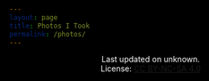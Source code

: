 ```yaml
---
layout: page
title: Photos I Took
permalink: /photos/
---
```

<script src="/assets/images.js"></script>

<style>
    /* no scroll bar */
    ::-webkit-scrollbar {
        display: none;
    }

    /* dark theme baby */
    body {
        background: rgba(0,0,0,0) !important;
    }
    html {
        background: #000;
    }
    h1, h2, h3 {
        color: #FFF !important;
    }
    a {
        white-space: nowrap !important;
    }
    .wrapper-footer {
        background: #222 !important;
    }

    /* filter */
    #filter {
        background-image: url(/images/grain.png);
        background-size: 400px 400px;
        height: 0%;
        height: calc(100% - 111px);
        margin-top: 111px;
        width: 100%;
        position: absolute;
        top: 0;
        left: 0;
        opacity: 1;
        filter: contrast(1.5);
        mix-blend-mode: overlay !important;
    }
    @media screen#filter {
    mix-blend-mode: normal !important;
    }
    /* styling photo list */
    #photo-list {
        width: 100%;
        width: calc(100% + 20px);
        margin-top: -30px;
        margin-left: -10px;
    }
    .photo-children {
        max-width: 666px;
        text-align: center;
        margin: auto;
        margin-top: 50px;
        margin-bottom: 50px;
    }
    .photo-children>p{
        margin: 0;
        text-align: center;
        color: #aaa;
        font-size: 80%;
        padding: 0 20px;
    }
    .photo-des{
        opacity: 0.999;
    }
    .photo-date{
        font-size: 50%;
        opacity: 0.5;
        margin-top: 2px;
    }
    .photo-image{
        max-height: 666px;
    }
</style>

<div id="filter"></div>
<p id="hero-title" style="color: #fff;text-align: center;">Last updated on <span id="photo-last-update">unknown</span>. <br/>License: <a href="https://creativecommons.org/licenses/by-nc-sa/4.0/" target="_blank">CC BY-NC-SA 4.0</a></p>
<div id="photo-list"></div>

<script>
    fetch('https://api.github.com/repos/5cf2a7d4bf6e4cdb64b37b7a03b9f2f7/5cf2a7d4bf6e4cdb64b37b7a03b9f2f7.github.io/commits?path=/assets/images.js&page=1&per_page=1')
    .then(response => response.json())
    .then(data => {
      var timestamp = data[0].commit.committer.date;
      var date = new Date(timestamp).toISOString().split('T')[0];
      document.getElementById("photo-last-update").textContent = date;
    });
</script>

<script>
    // utility
    function timeDifference(previous, current = Date.now()) {
        var msPerMinute = 60 * 1000;
        var msPerHour = msPerMinute * 60;
        var msPerDay = msPerHour * 24;
        var msPerMonth = msPerDay * 30;
        var msPerYear = msPerDay * 365;
        var elapsed = current - previous;
        if (elapsed <= 0) {
            return "not long ago";
        } else if (elapsed < msPerMinute) {
            return Math.round(elapsed/1000) + ' second'+((Math.round(elapsed/1000)>1)?'s':'')+' ago';   
        } else if (elapsed < msPerHour) {
            return Math.round(elapsed/msPerMinute) + ' minute'+((Math.round(elapsed/msPerMinute)>1)?'s':'')+' ago';   
        } else if (elapsed < msPerDay ) {
            return Math.round(elapsed/msPerHour) + ' hour'+((Math.round(elapsed/msPerHour)>1)?'s':'')+' ago';   
        } else if (elapsed < msPerMonth) {
            return Math.round(elapsed/msPerDay) + ' day'+((Math.round(elapsed/msPerDay)>1)?'s':'')+' ago';   
        } else if (elapsed < msPerYear) {
            return Math.round(elapsed/msPerMonth) + ' month'+((Math.round(elapsed/msPerMonth)>1)?'s':'')+' ago';   
        } else {
            return Math.round(elapsed/msPerYear) + ' year'+((Math.round(elapsed/msPerYear)>1)?'s':'')+' ago';   
        }
    }
    // search by index
    function searchByIndex(listName = "imageList", targetIndex, removeFound = false) {
        for (let i = 0; i < window[listName].length; i++) { 
            if (window[listName][i].index == targetIndex) {
                var foundItem = window[listName][i];
                if (removeFound) {
                    window[listName].splice(i, 1);
                }
                return foundItem;
            }
        }
        return false;
    }
    // search by parent
    function searchByParent(listName = "hiddenList", targetParent) {
        var listOfFound = [];
        for (let i = 0; i < window[listName].length; i++) { 
            if (window[listName][i].parent == targetParent) {
                listOfFound.push(window[listName][i]);
            }
        }
        if (listOfFound.length > 0) {
            return listOfFound;
        } else {
            return false;
        }
    }

    // parse image list
    var loadCount = 0;
    var imageListUsed = [];
    function loadImageList(targetIndex, trueIndex = false, listName = "imageList") {
        loadCount++;

        // doc scroll position
        var currentPos = document.documentElement.scrollTop;

        // remove step loader
        while (document.getElementsByClassName("lazy-load-toggle").length > 0) {
            document.getElementsByClassName("lazy-load-toggle")[0].remove();
        }

        // load images
        var count = 0;
        var prevDes = "";
        do {
            count++;
            if (targetIndex) {
                if (trueIndex) {
                    var item = window[listName][targetIndex];
                    window[listName].splice(targetIndex, 1);
                } else {
                    var item = searchByIndex(listName, targetIndex, removeFound = true);
                }
                count = window.loadLimit;
                loadCount = 0;
            } else {
                var item = window[listName].shift();
            }
            // backup
            imageListUsed.push(item);

            // build date field
            // get parent date if hidden
            if (item.skip && !item.date && item.parent > 0) {
                var parent = searchByIndex("imageList", item.parent, removeFound = false);
                if (!parent) {
                    parent = searchByIndex("imageListUsed", item.parent, removeFound = false);
                }
                if (parent) {
                    item.date = parent.date;
                }
            }
            // form base
            if (item.date) {
                var dateHtml = timeDifference(Date.parse(item.date));
            } else {
                var dateHtml = `date unknown`;
            }
            // add special tag for hidden
            if (item.skip && !urlParm.get('loadCollection')) {
                dateHtml = `<a class="no-underline">🌟</a> Hidden Item - ` + dateHtml;
            }
            if (item.parent == 0 && item.subs.split("|").length <= 1) {
                dateHtml = `<a class="no-underline">🌟🌟</a>` + dateHtml;
            }
            // finalise date
            // dateHtml = `<p class="photo-date" photoTimestamp="`+item.date+`">` + dateHtml + ` <a class="click-to-share no-underline" photoId="`+item.index+`" style="padding-left: 3px; filter: saturate(0);"> 🔗 </a></p>`
            dateHtml = `<p class="photo-date" photoTimestamp="`+item.date+`">` + dateHtml + `</p>`

            // build reference field
            if (item.ref) {
                var refHtml = " <a href='"+item.ref+"' target='_blank'>view more</a>";
            } else if (item.skip && (item.parent > 0 || (item.parent == 0 && item.subs.split("|").length > 1)) && !urlParm.get('loadCollection')) {
                var collectionLink = "/photos?loadCollection=" + item.parent;
                if (item.subs) {
                    collectionLink = collectionLink + "&subEntries=" + item.subs;
                }
                var refHtml = " <a href='"+collectionLink+"'>view related</a>";
            } else {
                var refHtml = "";
            }

            // build discriptions
            if (!urlParm.get('loadCollection') || refHtml || (!item.skip && !item.parent) || prevDes != item.des) {
                var desHtml = `<p class="photo-des">`+item.des+refHtml+`</p>`;
                prevDes = item.des;
            } else {
                var desHtml = "";
            }

            // append base
            if (!item.url.match(/^https:\/\//g)) {
                item.url = storageBase + item.url;
            }

            var child = `
                <div class="photo-children">
                    <img class="photo-image" src="`+item.url+`"/>
                    `+desHtml+`
                    `+dateHtml+`
                </div>
            `;
            document.getElementById("photo-list").insertAdjacentHTML('beforeend', child);
        } while (count < window.loadLimit && window[listName].length > 0);

        // share buttons
        /*
        Array.prototype.forEach.call(document.getElementsByClassName("click-to-share"), function(element) {
            element.replaceWith(element.cloneNode(true));
        });
        Array.prototype.forEach.call(document.getElementsByClassName("click-to-share"), function(element) {
            element.addEventListener("click", function(){
                var link = window.location.protocol + "//" + window.location.host + "/photos/?loadSingle=" + element.getAttribute("photoId");
                if (item.skip) {
                    link = link + "&hidden=yes";
                }
                console.log(link);
                navigator.clipboard.writeText(link).then(function(){
                    alert("link copied");
                });
            });
        });*/

        // append bottom links
        if (window[listName].length > 0) {
            // append load more
            /*document.getElementById("photo-list").insertAdjacentHTML('beforeend', `<div class="lazy-load-toggle" style="text-align:center; font-size: 130%;"><a class="no-underline" id="lazy-load-more">Load More</a></div>`);
            document.getElementById("lazy-load-more").addEventListener("click", function(){
                document.getElementsByClassName("site-avatar")[0].setAttribute("href", "/photos?loadRandom=yes");
                window.loadLimit = 5;
                loadImageList();
            });

            // append "load all" after the 1st try
            if (loadCount > 1) {
                document.getElementById("photo-list").insertAdjacentHTML('beforeend', `<div class="lazy-load-toggle" style="text-align:center;"><a class="no-underline" id="lazy-load-all" style="filter: saturate(0); font-size: 80%; margin-top: 10px;">Load All (`+window[listName].length+`)</a></div>`);
                document.getElementById("lazy-load-all").addEventListener("click", function(){
                    document.getElementsByClassName("site-avatar")[0].setAttribute("href", "/photos?loadRandom=yes");
                    loadAll();
                });
            }*/
        } else {
            // fuck you adobe portfolio
            document.getElementById("photo-list").insertAdjacentHTML('beforeend', `<div id="the-end" style="text-align:center; font-size: 130%;"><a class="no-underline" href="/photos?loadRandom=yes" style="filter: saturate(0);">The End</a></div>`);
        }

        // repos
        document.documentElement.scrollTop = currentPos;
    }


    // load all easter egg
    // loadAll
    function loadAll(hidden = false) {
        if (toRemove = document.getElementsByClassName("random-toggle")[0]) {
            toRemove.remove();
        }
        var loadTarget = "imageList";
        if (hidden) {
            loadTarget = "hiddenList";
        }
        window.loadLimit = window[loadTarget].length;
        loadImageList(false, false, loadTarget);
    }
    // type "all" -> load all
    window.addEventListener('keypress', (function() {
        var strToType = 'all',
            strTyped = '';
        return function(event) {
            var character = String.fromCharCode(event.which);
            strTyped += character;
            if (strToType.indexOf(strTyped) === -1) strTyped = '';
            else if (strTyped === strToType) {
                strTyped = '';
                loadAll();
            }
        };
    }()));
    // the dark side
    window.addEventListener('keypress', (function() {
        var strToType = 'iknowwhatiamdoing',
            strTyped = '';
        return function(event) {
            var character = String.fromCharCode(event.which);
            strTyped += character;
            if (strToType.indexOf(strTyped) === -1) strTyped = '';
            else if (strTyped === strToType) {
                strTyped = '';
                loadAll(true);
            }
        };
    }()));

    // fix noir incompa
    document.getElementById("filter").style.setProperty('mix-blend-mode', 'overlay', 'important');

    // check storage base and render
    var storageBase = "https://storage.beriru.me";
    var storageBackup = "https://raw.githubusercontent.com/98827ddb7e5a2c2e261912a23d9251d6/storage/master";
    function updateImageBase(url = storageBackup, oriUrl = storageBase) {
        var imgToEdit = document.getElementsByClassName("photo-image");
        Array.prototype.forEach.call(imgToEdit, function(img) {
            var oriSrc = img.src;
            var newSrc = oriSrc.replace(oriUrl, url);
            img.src = newSrc;
        });
        storageBase = url;
    }
    async function storageFallback() {
        try {
            var response = await fetch(storageBase);        
            if (response.ok) {
              var content = await response.text();
              if (content != "of course it bloody works\n") {
                updateImageBase();
              }
            } else {
                updateImageBase();
            }
        } catch (e) {
            console.log(e);
            updateImageBase();
        }
        console.log("Using: " + storageBase);
    }
    storageFallback();

    // handle url param
    const urlParm = new URLSearchParams(window.location.search);

    // default flag
    var defaultLoad = true

    // load specific
    if (loadIndex = urlParm.get('loadSingle')) {
        var targetList = "imageList";
        if (urlParm.get('hidden') == "yes") {
            targetList = "hiddenList";
        }
        if (loadIndex <= window[targetList].length) {
            loadImageList(loadIndex, false, targetList);
            /* document.getElementsByClassName("lazy-load-toggle")[0].insertAdjacentHTML("beforebegin", `
                    <div class="random-toggle" style="text-align:center; font-size: 130%;"><a class="no-underline" id="new-random">I'm Feeling Lucky</a></div>
                `);
            document.getElementById("new-random").addEventListener("click", function(){
                getRandom(true);
            });
            document.getElementById('lazy-load-more').innerText = "View Latest";
            document.getElementById('lazy-load-more').style.fontSize = "80%";
            document.getElementById('lazy-load-more').style.filter = "saturate(0)";
            */
            defaultLoad = false;
        }
    }

    // load collection by parent index
    function getCollction(collectionIndex, subCollectionIndexs = []) {
        var collection = [];

        // get parent
        var parent = searchByIndex("imageList", collectionIndex, removeFound = false);
        if (parent) {
            collection.push(parent);
        }

        // get children
        if (subCollectionIndexs.length > 0 && collectionIndex == 0) {
            subCollectionIndexs.forEach(function(index){
                var children = searchByIndex("hiddenList", index, removeFound = true);
                if (children) {
                    collection.push(children);
                }
            });
        } else {
            var childrens = searchByParent("hiddenList", collectionIndex);
            if (childrens.length > 0) {
                collection = collection.concat(childrens);
            }
        }

        // return
        return collection;
    }
    var collectionList = [];
    if (collectionIndex = urlParm.get('loadCollection')) {
        if (collectionIndex <= imageList.length && collectionIndex >= 0) {
            if (collectionIndex == 0 && urlParm.get('subEntries')) {
                var subEntries = urlParm.get('subEntries').split("|");
                collectionList = getCollction(collectionIndex, subEntries);
            } else {
                collectionList = getCollction(collectionIndex);
            }

            // draw the list
            window.loadLimit = collectionList.length;
            loadImageList(targetIndex = false, trueIndex = false, listName = "collectionList");

            // add collection link
            /*document.getElementById("the-end").insertAdjacentHTML("beforebegin", `
                <div  style="text-align:center; font-size: 130%; filter: saturate(0);"><a class="no-underline" id="copy-collection"> 🔗 </a></div>
            `);
            document.getElementById("copy-collection").addEventListener("click", function(){
                var link = window.location.href;
                console.log(link);
                navigator.clipboard.writeText(link).then(function(){
                    alert("collection link copied");
                });
            });*/

            // prevent default
            defaultLoad = false;
        }
    }

    // load random one
    var hitNormal = 0;
    var probNormal = 95;
    var probHidden = 5;
    var minHitAdj = 2;
    var improvOddAdj = 0;
    var enableHidden = false;
    function getRandom(manual = false) {
        // remove current
        if (toRemove = document.getElementsByClassName("photo-children")[0]) {
            toRemove.remove();
        }

        // get type
        var targetList = "imageList";
        if (manual && enableHidden) {
            // rand and min hit
            var loadTypeRand = Math.random() * (probNormal + probHidden - 1) + 1;
            hitNormal++;
            if (loadTypeRand > probNormal || hitNormal >= (probNormal / probHidden) * minHitAdj) {
                targetList = "hiddenList";
                hitNormal = 0;
            } else {
                // improve odds
                if (probHidden < probNormal) {
                    probHidden = Math.floor(probHidden + (hitNormal * (1 / improvOddAdj)));
                }
            }
        }

        // get target
        var loadTargetIndex = Math.random() * (window[targetList].length - 0) + 0;
        loadTargetIndex = Math.floor(loadTargetIndex);
        loadImageList(loadTargetIndex, true, targetList);

        // locate
        if (manual) {
            document.getElementsByClassName("photo-image")[0].addEventListener("load", function(){
                document.getElementsByClassName("photo-children")[0].scrollIntoView(); 
                window.scrollBy(0, -20);
            });
        }
         
        // add more random link
        if (toRemove = document.getElementsByClassName("random-toggle")[0]) {
            toRemove.remove();
        }
        if (imageList.length > 10) {
            /*
            document.getElementsByClassName("lazy-load-toggle")[0].insertAdjacentHTML("beforebegin", `
                <div class="random-toggle" style="text-align:center; font-size: 130%;"><a class="no-underline" id="new-random">I'm Feeling Lucky</a></div>
            `);
            document.getElementById("new-random").addEventListener("click", function(){
                getRandom(true);
            });
            */
        }

        // adjust lazy load
        /*document.getElementById('lazy-load-more').innerText = "View Latest";
        document.getElementById('lazy-load-more').style.fontSize = "80%";
        document.getElementById('lazy-load-more').style.filter = "saturate(0)";
        document.getElementById('lazy-load-more').addEventListener("click", function(){
            if (toRemove = document.getElementsByClassName("random-toggle")[0]) {
                toRemove.remove();
            }
        });*/
    }
    if (urlParm.get('loadRandom') == "yes") {
        // do random
        getRandom();

        // adjust hero
        document.getElementById("hero-title").insertAdjacentHTML("afterend", `<p style="color: #fff;text-align: center;">Here is a random one:</p>`);

        // disable default
        defaultLoad = false;
    }

    // customise load limit
    if (cusLoadLimit = urlParm.get('loadLimit')) {
        if (cusLoadLimit > imageList.length || cusLoadLimit == 0) {
            window.loadLimit = imageList.length;
        } else {
            window.loadLimit = cusLoadLimit;
        }
    }

    // display external pic
    if (extImgSrc = urlParm.get('loadExt')) {
        defaultLoad = false;
        document.getElementsByTagName("h1")[0].remove();
        document.getElementById("hero-title").remove();
        var child = `
            <div class="photo-children">
                <img class="photo-image" src="`+extImgSrc+`"/>
                <p class="photo-date">(external image)</p>
                <p class="photo-des"><a id="go-back">Close</a></p>
            </div>
        `;
        document.getElementById("photo-list").insertAdjacentHTML('beforeend', child);
        document.getElementById("go-back").addEventListener("click", function(){
            window.close();
        });
    }

    // alter avatar logic when it is not default or random
    if (!defaultLoad && urlParm.get('loadRandom') != "yes") {
        document.getElementsByClassName("site-avatar")[0].setAttribute("href", "/photos?loadRandom=yes");
    }

    // global default
    if (!imageList) {
        document.getElementById("photo-list").innerHTML = `<p style="color: #fff;text-align: center;">Something is not right, please refresh the page.</p>`
    } else if (defaultLoad) {
        // load first 10
        window.loadLimit = 5; // default
        loadImageList(false, false, "imageList");
    }

    
</script>
